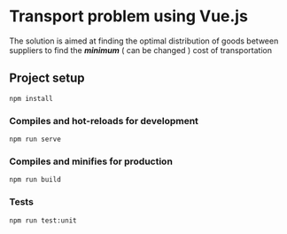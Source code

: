 # Transport problem using Vue.js

The solution is aimed at finding the optimal distribution of goods between suppliers 
to find the ***minimum*** ( can be changed ) cost of transportation

[//]: # (![My animated logo]&#40;src/assets/logo.png&#41;)

## Project setup
```
npm install
```

### Compiles and hot-reloads for development
```
npm run serve
```

### Compiles and minifies for production
```
npm run build
```

### Tests
```
npm run test:unit
```

